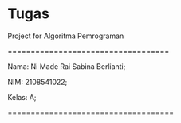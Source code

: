 # Tugas
Project for Algoritma Pemrograman

===================================

Nama: Ni Made Rai Sabina Berlianti;

NIM: 2108541022;

Kelas: A;

====================================
